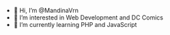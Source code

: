 - 👋 Hi, I’m @MandinaVrn
- 👀 I’m interested in Web Development and DC Comics
- 🌱 I’m currently learning PHP and JavaScript


<!---
MandinaVrn/MandinaVrn is a ✨ special ✨ repository because its `README.md` (this file) appears on your GitHub profile.
You can click the Preview link to take a look at your changes.
--->

